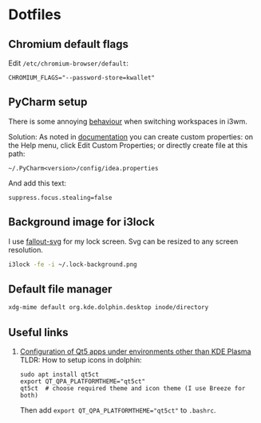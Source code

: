 # Dotfiles

## Chromium default flags
Edit `/etc/chromium-browser/default`:
```
CHROMIUM_FLAGS="--password-store=kwallet"
```

## PyCharm setup
There is some annoying
[behaviour](https://intellij-support.jetbrains.com/hc/en-us/community/posts/360001411659-Lose-Focus-after-Switching-Workspace-in-i3wm)
when switching workspaces in i3wm.

Solution: As noted in
[documentation](https://www.jetbrains.com/help/pycharm/file-idea-properties.html)
you can create custom properties: on the Help menu, click Edit Custom Properties;
or directly create file at this path:
```
~/.PyCharm<version>/config/idea.properties
```
And add this text:
```
suppress.focus.stealing=false
```

## Background image for i3lock
I use [fallout-svg](https://github.com/artslob/fallout-svg) for my lock screen.
Svg can be resized to any screen resolution.

```bash
i3lock -fe -i ~/.lock-background.png
```

## Default file manager
```bash
xdg-mime default org.kde.dolphin.desktop inode/directory
```

## Useful links
1. [Configuration of Qt5 apps under environments other than KDE Plasma](https://wiki.archlinux.org/index.php/Qt#Configuration_of_Qt5_apps_under_environments_other_than_KDE_Plasma)  
    TLDR: How to setup icons in dolphin:
    ```
    sudo apt install qt5ct
    export QT_QPA_PLATFORMTHEME="qt5ct"
    qt5ct  # choose required theme and icon theme (I use Breeze for both)
    ```
    Then add `export QT_QPA_PLATFORMTHEME="qt5ct"` to `.bashrc`.
